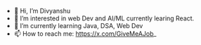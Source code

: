 - 👋 Hi, I’m Divyanshu
- 👀 I’m interested in web Dev and AI/ML currently learing React.
- 🌱 I’m currently learning Java, DSA, Web Dev
- 📫 How to reach me: https://x.com/GiveMeAJob_

